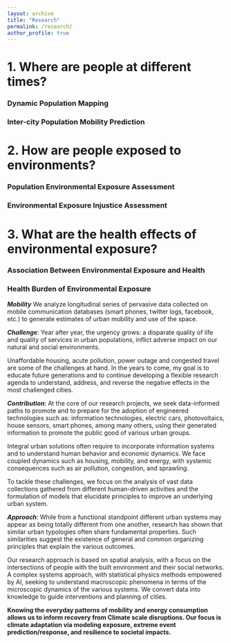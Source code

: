 ```yaml
---
layout: archive
title: "Research"
permalink: /research/
author_profile: true
---
```



# 1. Where are people at different times?
### Dynamic Population Mapping
### Inter-city Population Mobility Prediction



# 2. How are people exposed to environments?
### Population Environmental Exposure Assessment
### Environmental Exposure Injustice Assessment



# 3. What are the health effects of environmental exposure?
### Association Between Environmental Exposure and Health
### Health Burden of Environmental Exposure







***Mobility***
We analyze longitudinal series of pervasive data collected on mobile communication databases (smart phones, twitter logs, facebook, etc.) to generate estimates of urban mobility and use of the space.

***Challenge***:
Year after year, the urgency grows: a disparate quality of life and quality of services in urban populations, inflict adverse impact on our natural and social environments.

Unaffordable housing, acute pollution, power outage and congested travel are some of the challenges at hand. In the years to come, my goal is to educate future generations and to continue developing a flexible research agenda to understand, address, and reverse the negative effects in the most challenged cities.

***Contribution***:
At the core of our research projects, we seek data-informed paths to promote and to prepare for the adoption of engineered technologies such as: information technologies, electric cars, photovoltaics, house sensors, smart phones, among many others, using their generated information  to promote the public good of various urban groups.

Integral urban solutions often require to incorporate information systems and to understand human behavior and economic dynamics. We face coupled dynamics such as housing, mobility, and energy, with systemic consequences such as air pollution, congestion, and sprawling.

To tackle these challenges, we focus on the analysis of vast data collections gathered from different human-driven activities and the formulation of models that elucidate principles to improve an underlying urban system.

***Approach***:
While from a functional standpoint different urban systems may appear as being totally different from one another, research has shown that similar urban typologies often share fundamental properties. Such similarities suggest the existence of general and common organizing principles that explain the various outcomes.

Our research approach is based on spatial analysis, with a focus on the intersections of people with the built environment and their social networks. A complex systems approach, with statistical physics methods empowered by AI, seeking to understand macroscopic phenomena in terms of the microscopic dynamics of the various systems. We convert data into knowledge to guide interventions and planning of cities.

**Knowing the everyday patterns of mobility and energy consumption allows us to inform recovery from Climate scale disruptions. Our focus is climate adaptation via modeling exposure, extreme event prediction/response, and resilience to societal impacts.**
